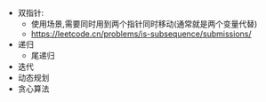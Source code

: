 #### 
- 双指针:
  - 使用场景,需要同时用到两个指针同时移动(通常就是两个变量代替)
  - https://leetcode.cn/problems/is-subsequence/submissions/
- 递归
  - 尾递归
- 迭代
- 动态规划
- 贪心算法
